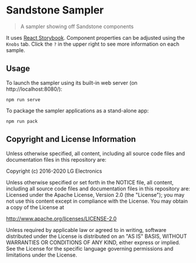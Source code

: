 # Sandstone Sampler

> A sampler showing off Sandstone components

It uses [React Storybook](https://getstorybook.io/). Component properties can be adjusted using the
`Knobs` tab. Click the `?` in the upper right to see more information on each sample.

## Usage

To launch the sampler using its built-in web server (on http://localhost:8080/):
```
npm run serve
```

To package the sampler applications as a stand-alone app:
```
npm run pack
```

## Copyright and License Information

Unless otherwise specified, all content, including all source code files and documentation files in this repository are:

Copyright (c) 2016-2020 LG Electronics

Unless otherwise specified or set forth in the NOTICE file, all content, including all source code files and documentation files in this repository are: Licensed under the Apache License, Version 2.0 (the "License"); you may not use this content except in compliance with the License. You may obtain a copy of the License at

http://www.apache.org/licenses/LICENSE-2.0

Unless required by applicable law or agreed to in writing, software distributed under the License is distributed on an "AS IS" BASIS, WITHOUT WARRANTIES OR CONDITIONS OF ANY KIND, either express or implied. See the License for the specific language governing permissions and limitations under the License.
